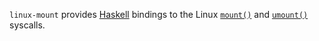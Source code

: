 `linux-mount` provides [Haskell][Haskell] bindings to the Linux
[`mount()`][mount] and [`umount()`][umount] syscalls.

  [Haskell]:  http://www.haskell.org/
              "Haskell Programming Language"
  [mount]:    http://man7.org/linux/man-pages/man2/mount.2.html
              "mount(2) - Linux manual page"
  [umount]:   http://man7.org/linux/man-pages/man2/umount.2.html
              "umount(2) - Linux manual page"

